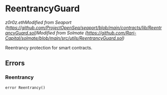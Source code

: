 # ReentrancyGuard

*z0r0z.ethModified from Seaport         (https://github.com/ProjectOpenSea/seaport/blob/main/contracts/lib/ReentrancyGuard.sol)Modified from Solmate         (https://github.com/Rari-Capital/solmate/blob/main/src/utils/ReentrancyGuard.sol)*



Reentrancy protection for smart contracts.





## Errors

### Reentrancy

```solidity
error Reentrancy()
```







